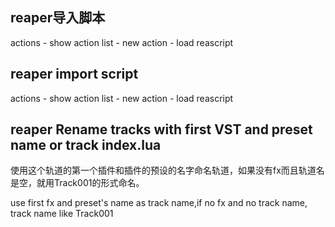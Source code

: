 ## reaper导入脚本

actions - show action list - new action - load reascript

## reaper import script

actions - show action list - new action - load reascript

## reaper Rename tracks with first VST and preset name or track index.lua

使用这个轨道的第一个插件和插件的预设的名字命名轨道，如果没有fx而且轨道名是空，就用Track001的形式命名。

use first fx and preset's name as track name,if no fx and no track name, track name like Track001